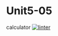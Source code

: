 # Unit5-05
calculator
 [![linter](https://github.com/Solomontesfaye2/Unit5-05/workflows/linter/badge.svg)](https://github.com/marketplace/actions/super-linter)         

